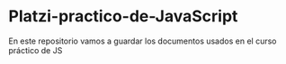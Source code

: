 # Platzi-practico-de-JavaScript

En este repositorio vamos a guardar los documentos usados en el curso práctico de JS
